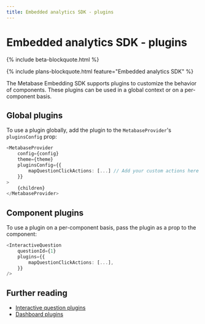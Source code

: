 ```yaml
---
title: Embedded analytics SDK - plugins
---
```


# Embedded analytics SDK - plugins

{% include beta-blockquote.html %}

{% include plans-blockquote.html feature="Embedded analytics SDK" %}

The Metabase Embedding SDK supports plugins to customize the behavior of components. These plugins can be used in a global context or on a per-component basis.

## Global plugins

To use a plugin globally, add the plugin to the `MetabaseProvider`'s `pluginsConfig` prop:

```typescript jsx
<MetabaseProvider
    config={config}
    theme={theme}
    pluginsConfig={{
        mapQuestionClickActions: [...] // Add your custom actions here
    }}
>
    {children}
</MetabaseProvider>
```

## Component plugins

To use a plugin on a per-component basis, pass the plugin as a prop to the component:

```typescript jsx
<InteractiveQuestion
    questionId={1}
    plugins={{
        mapQuestionClickActions: [...],
    }}
/>
```

## Further reading

- [Interactive question plugins](./questions.md#interactive-question-plugins)
- [Dashboard plugins](./dashboards.md#interactive-dashboard-plugins)
